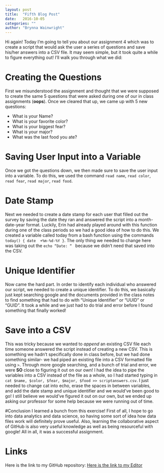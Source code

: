 ```yaml
---
layout: post
title:  "Fifth Blog Post"
date:   2016-10-05 
categories: ""
author: "Brynna Wainwright"
---
```


Hi again! Today I’m going to tell you about our assignment 4 which was to create a script that would ask the user a series of questions and save his/her answers into a CSV file. It may seem simple, but it took quite a while to figure everything out! I’ll walk you through what we did:

# Creating the Questions
First we misunderstood the assignment and thought that we were supposed to create the same 5 questions that were asked during one of our in class assignments (**oops**). Once we cleared that up, we came up with 5 new questions:

* What is your Name?
* What is your favorite color?
* What is your biggest fear?
* What is your major?
* What was the last food you ate?

# Saving User Input into a Variable
Once we got the questions down, we then made sure to save the user input into a variable. To do this, we used the command `read name`, `read color`, `read fear`, `read major`, `read food`. 

# Date Stamp
Next we needed to create a date stamp for each user that filled out the survey by saving the date they ran and answered the script into a month-date-year format. Luckily, Erin had already played around with this function during one of the class periods so we had a good idea of how to do this. We created a variable called today from a bash function using the commands 	`today() { date  +%m-%d-%Y }`. The only thing we needed to change here was taking out the `echo “Date: “ ` because we didn’t need that saved into the CSV. 

# Unique Identifier 
Now came the hard part. In order to identify each individual who answered our script, we needed to create a unique identifier. To do this, we basically just kept searching google and the documents provided in the class notes to find something that had to do with “Unique Identifier” or “UUID” or “GUID”. It took a while and we just had to do trial and error before I found something that finally worked! 

# Save into a CSV
This was tricky because we wanted to *append* an existing CSV file each time someone answered the script instead of creating a new CSV. This is something we hadn’t specifically done in class before, but we had done something similar- we had piped an existing file into a CSV formatted file using `>`.  Through more google searching, and a bunch of trial and error, we were **SO** close to figuring it out on our own! I had the idea to pipe the variables into a CSV instead of the file as a whole, so I had started typing in `cat $name, $color, $fear, $major, $food >> scriptanswers.csv`. I just needed to change cat into echo, erase the spaces in between variables, and add the date stamp and unique identifier and we would’ve been good to go! I still believe we would’ve figured it out on our own, but we ended up asking our professor for some help because we were running out of time.

#Conclusion
I learned a bunch from this exercise! First of all, I hope to go into data analytics and data science, so having some sort of idea how data files work will definitely prove useful. Also, learning the collaborative aspect of GitHub is also very useful knowledge as well as being resourceful with google! All in all, it was a successful assignment.

# Links
Here is the link to my GitHub repository:
[Here is the link to my Editor](https://github.com/brynnaw/BlueBlueGreen-Assignment-4)

